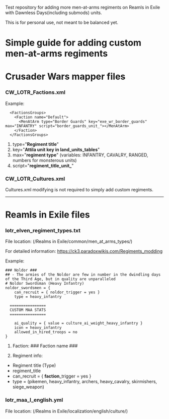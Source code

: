 Test repository for adding more men-at-arms regiments on Reamls in Exile with Dawnless Days(including submods) units.

This is for personal use, not meant to be balanced yet.

Simple guide for adding custom men-at-arms regiments
====================================================
# Crusader Wars mapper files
### CW_LOTR_Factions.xml
Example: 
```
  <FactionsGroups>
    <Faction name="Default">
      <MenAtArm type="Border Guards" key="exe_wr_border_guards" max="INFANTRY" script="border_guards_unit_"></MenAtArm>
    </Faction>
  </FactionsGroups>
```
1. type="**Regiment title**"
2. key="**Attila unit key in land_units_tables**"
3. max="**regiment type**" (variables: INFANTRY, CAVALRY, RANGED, numbers for monsterous units)
4. script="**regiment_title_unit_**"



### CW_LOTR_Cultures.xml
Cultures.xml modifying is not required to simply add custom regiments.

***
# Reamls in Exile files
### lotr_elven_regiment_types.txt
File location: (/Realms in Exile/common/men_at_arms_types/)


For detailed information: https://ck3.paradoxwikis.com/Regiments_modding


Example:
```
### Noldor ###
## - The armies of the Noldor are few in number in the dwindling days of the Third Age, but in quality are unparalleled
# Noldor Swordsman (Heavy Infantry)
noldor_swordsmen = {
	can_recruit = { noldor_trigger = yes }
	type = heavy_infantry

  ================
  CUSTOM MAA STATS
  ================

	ai_quality = { value = culture_ai_weight_heavy_infantry }
	icon = heavy_infantry
	allowed_in_hired_troops = no
}
```
1. Faction: ### Faction name ###


2. Regiment info:
 * Regiment title (Type)
 * regiment_title
 * can_recruit = { **faction**_trigger = yes }
 * type = (pikemen, heavy_infantry, archers, heavy_cavalry, skirmishers, siege_weapon)

### lotr_maa_l_english.yml
File location: (/Realms in Exile/localization/english/culture/)
